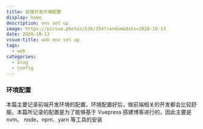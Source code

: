 ```yaml
---
title: 前端开发环境配置
display: home
description: env set up
image: https://picsum.photos/536/354?random&date=2020-10-13
date: 2020-10-13
vssue-title: web env set up
tags:
  - web
categories:
  - blog
  - config
---
```


### 环境配置
本篇主要记录前端开发环境的配置，环境配置好后，做前端相关的开发都会比较舒服，本篇所记录的配置是为了能够基于 Vuepress 搭建博客进行的，因此主要是 nvm、 node、npm、yarn 等工具的安装
